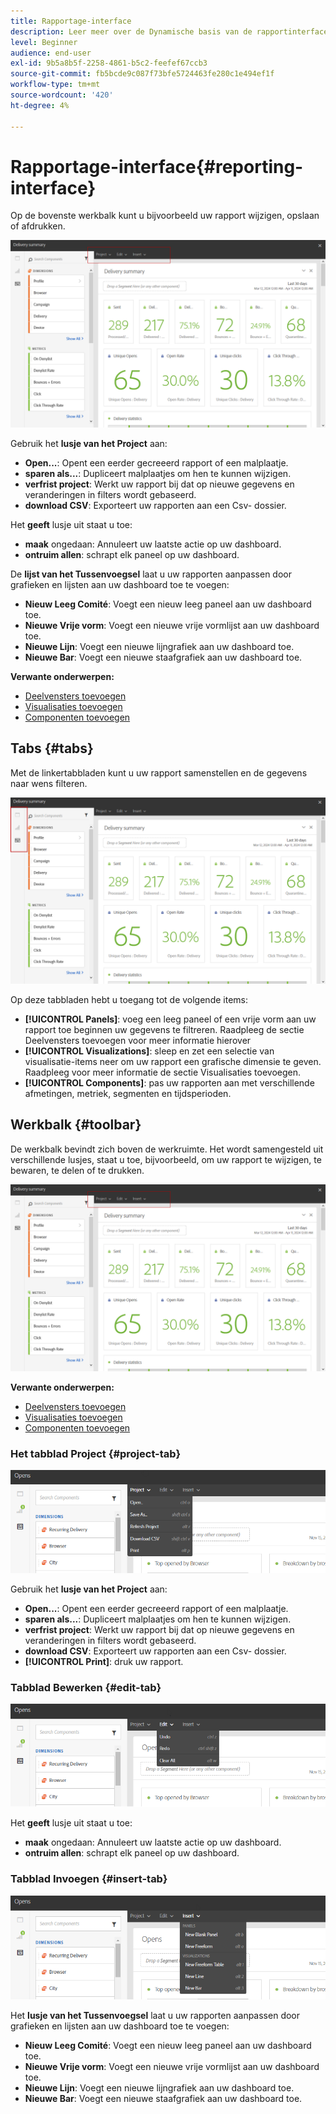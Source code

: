 ```yaml
---
title: Rapportage-interface
description: Leer meer over de Dynamische basis van de rapportinterface en hoe te door de verschillende lusjes en de menu's te navigeren.
level: Beginner
audience: end-user
exl-id: 9b5a8b5f-2258-4861-b5c2-feefef67ccb3
source-git-commit: fb5bcde9c087f73bfe5724463fe280c1e494ef1f
workflow-type: tm+mt
source-wordcount: '420'
ht-degree: 4%

---
```


# Rapportage-interface{#reporting-interface}

Op de bovenste werkbalk kunt u bijvoorbeeld uw rapport wijzigen, opslaan of afdrukken.

![](assets/dynamic_report_toolbar.png)

Gebruik het **lusje van het Project** aan:

* **Open...**: Opent een eerder gecreeerd rapport of een malplaatje.
* **sparen als...**: Dupliceert malplaatjes om hen te kunnen wijzigen.
* **verfrist project**: Werkt uw rapport bij dat op nieuwe gegevens en veranderingen in filters wordt gebaseerd.
* **download CSV**: Exporteert uw rapporten aan een Csv- dossier.

Het **geeft** lusje uit staat u toe:

* **maak** ongedaan: Annuleert uw laatste actie op uw dashboard.
* **ontruim allen**: schrapt elk paneel op uw dashboard.

De **lijst van het Tussenvoegsel** laat u uw rapporten aanpassen door grafieken en lijsten aan uw dashboard toe te voegen:

* **Nieuw Leeg Comité**: Voegt een nieuw leeg paneel aan uw dashboard toe.
* **Nieuwe Vrije vorm**: Voegt een nieuwe vrije vormlijst aan uw dashboard toe.
* **Nieuwe Lijn**: Voegt een nieuwe lijngrafiek aan uw dashboard toe.
* **Nieuwe Bar**: Voegt een nieuwe staafgrafiek aan uw dashboard toe.

**Verwante onderwerpen:**

* [Deelvensters toevoegen](adding-panels.md)
* [Visualisaties toevoegen](adding-visualizations.md)
* [Componenten toevoegen](adding-components.md)

## Tabs {#tabs}

Met de linkertabbladen kunt u uw rapport samenstellen en de gegevens naar wens filteren.

![](assets/dynamic_report_interface.png)

Op deze tabbladen hebt u toegang tot de volgende items:

* **[!UICONTROL Panels]**: voeg een leeg paneel of een vrije vorm aan uw rapport toe beginnen uw gegevens te filtreren. Raadpleeg de sectie Deelvensters toevoegen voor meer informatie hierover
* **[!UICONTROL Visualizations]**: sleep en zet een selectie van visualisatie-items neer om uw rapport een grafische dimensie te geven. Raadpleeg voor meer informatie de sectie Visualisaties toevoegen.
* **[!UICONTROL Components]**: pas uw rapporten aan met verschillende afmetingen, metriek, segmenten en tijdsperioden.

## Werkbalk {#toolbar}

De werkbalk bevindt zich boven de werkruimte. Het wordt samengesteld uit verschillende lusjes, staat u toe, bijvoorbeeld, om uw rapport te wijzigen, te bewaren, te delen of te drukken.

![](assets/dynamic_report_toolbar.png)

**Verwante onderwerpen:**

* [Deelvensters toevoegen](adding-panels.md)
* [Visualisaties toevoegen](adding-visualizations.md)
* [Componenten toevoegen](adding-components.md)

### Het tabblad Project {#project-tab}

![](assets/tab_project.png)

Gebruik het **lusje van het Project** aan:

* **Open...**: Opent een eerder gecreeerd rapport of een malplaatje.
* **sparen als...**: Dupliceert malplaatjes om hen te kunnen wijzigen.
* **verfrist project**: Werkt uw rapport bij dat op nieuwe gegevens en veranderingen in filters wordt gebaseerd.
* **download CSV**: Exporteert uw rapporten aan een Csv- dossier.
* **[!UICONTROL Print]**: druk uw rapport.

### Tabblad Bewerken {#edit-tab}

![](assets/tab_edit.png)

Het **geeft** lusje uit staat u toe:

* **maak** ongedaan: Annuleert uw laatste actie op uw dashboard.
* **ontruim allen**: schrapt elk paneel op uw dashboard.

### Tabblad Invoegen {#insert-tab}

![](assets/tab_insert.png)

Het **lusje van het Tussenvoegsel** laat u uw rapporten aanpassen door grafieken en lijsten aan uw dashboard toe te voegen:

* **Nieuw Leeg Comité**: Voegt een nieuw leeg paneel aan uw dashboard toe.
* **Nieuwe Vrije vorm**: Voegt een nieuwe vrije vormlijst aan uw dashboard toe.
* **Nieuwe Lijn**: Voegt een nieuwe lijngrafiek aan uw dashboard toe.
* **Nieuwe Bar**: Voegt een nieuwe staafgrafiek aan uw dashboard toe.

